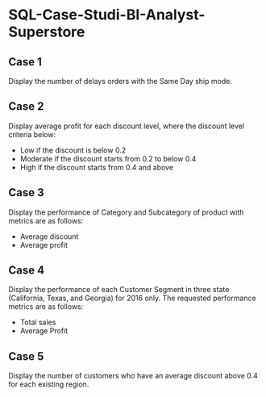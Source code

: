 # SQL-Case-Studi-BI-Analyst-Superstore

## Case 1
Display the number of delays orders with the Same Day ship mode.

## Case 2
Display average profit for each discount level, where the discount level criteria below:
- Low if the discount is below 0.2
- Moderate if the discount starts from 0.2 to below 0.4
- High if the discount starts from 0.4 and above

## Case 3
Display the performance of Category and Subcategory of product with metrics are as follows:
- Average discount
- Average profit

## Case 4
Display the performance of each Customer Segment in three state (California, Texas, and Georgia) for 2016 only. The requested performance metrics are as follows:
- Total sales
- Average Profit

## Case 5
Display the number of customers who have an average discount above 0.4 for each existing region.
